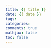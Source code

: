 ```yaml
---
title: {{ title }}
date: {{ date }}
tags:
categories:
comments: true
mathjax: false
toc: false
---
```


<!--more-->
